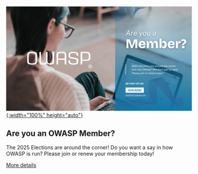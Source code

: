
[![Are you an OWASP Member?](/assets/images/content/are-you-a-member.png){:width="100%" height="auto"}](https://owasp.glueup.com/organization/6727/memberships/)

## Are you an OWASP Member?

The 2025 Elections are around the corner! Do you want a say in how OWASP is run? Please join or renew your membership today!

[More details](https://owasp.org/blog/2025/09/03/owasp-membership-drive.html)